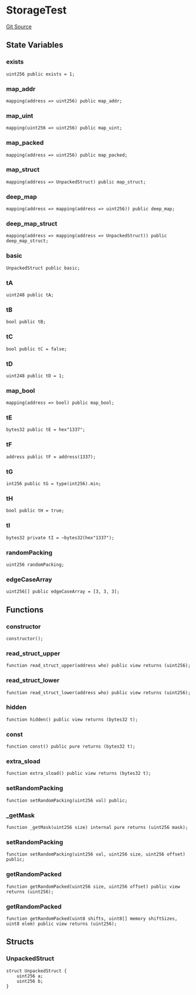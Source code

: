 # StorageTest
[Git Source](https://github.com/dustinstacy/boncurs/blob/52a092a7ad60aeeee3132e910b32ca470eb8882d/lib/forge-std/test/StdStorage.t.sol)


## State Variables
### exists

```solidity
uint256 public exists = 1;
```


### map_addr

```solidity
mapping(address => uint256) public map_addr;
```


### map_uint

```solidity
mapping(uint256 => uint256) public map_uint;
```


### map_packed

```solidity
mapping(address => uint256) public map_packed;
```


### map_struct

```solidity
mapping(address => UnpackedStruct) public map_struct;
```


### deep_map

```solidity
mapping(address => mapping(address => uint256)) public deep_map;
```


### deep_map_struct

```solidity
mapping(address => mapping(address => UnpackedStruct)) public deep_map_struct;
```


### basic

```solidity
UnpackedStruct public basic;
```


### tA

```solidity
uint248 public tA;
```


### tB

```solidity
bool public tB;
```


### tC

```solidity
bool public tC = false;
```


### tD

```solidity
uint248 public tD = 1;
```


### map_bool

```solidity
mapping(address => bool) public map_bool;
```


### tE

```solidity
bytes32 public tE = hex"1337";
```


### tF

```solidity
address public tF = address(1337);
```


### tG

```solidity
int256 public tG = type(int256).min;
```


### tH

```solidity
bool public tH = true;
```


### tI

```solidity
bytes32 private tI = ~bytes32(hex"1337");
```


### randomPacking

```solidity
uint256 randomPacking;
```


### edgeCaseArray

```solidity
uint256[] public edgeCaseArray = [3, 3, 3];
```


## Functions
### constructor


```solidity
constructor();
```

### read_struct_upper


```solidity
function read_struct_upper(address who) public view returns (uint256);
```

### read_struct_lower


```solidity
function read_struct_lower(address who) public view returns (uint256);
```

### hidden


```solidity
function hidden() public view returns (bytes32 t);
```

### const


```solidity
function const() public pure returns (bytes32 t);
```

### extra_sload


```solidity
function extra_sload() public view returns (bytes32 t);
```

### setRandomPacking


```solidity
function setRandomPacking(uint256 val) public;
```

### _getMask


```solidity
function _getMask(uint256 size) internal pure returns (uint256 mask);
```

### setRandomPacking


```solidity
function setRandomPacking(uint256 val, uint256 size, uint256 offset) public;
```

### getRandomPacked


```solidity
function getRandomPacked(uint256 size, uint256 offset) public view returns (uint256);
```

### getRandomPacked


```solidity
function getRandomPacked(uint8 shifts, uint8[] memory shiftSizes, uint8 elem) public view returns (uint256);
```

## Structs
### UnpackedStruct

```solidity
struct UnpackedStruct {
    uint256 a;
    uint256 b;
}
```

